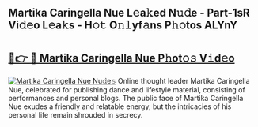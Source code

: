 ## Martika Caringella Nue L𝚎a𝚔ed N𝚞𝚍e - Part-1sR Vi𝚍𝚎o L𝚎a𝚔s - H𝚘𝚝 O𝚗𝚕yf𝚊ns P𝚑𝚘tos ALYnY

# <h2><a href="http://kfbrlj.oniu.top/?m=Martika+Caringella+Nue">🔗👉 🔴 Martika Caringella Nue P𝚑ot𝚘𝚜 V𝚒d𝚎o</a></h2>

[![Martika Caringella Nue Nu𝚍e𝚜](https://i.imgur.com/0qMVB7G.gif)](http://kfbrlj.oniu.top/?m=Martika+Caringella+Nue)
Online thought leader Martika Caringella Nue, celebrated for publishing dance and lifestyle material, consisting of performances and personal blogs. The public face of Martika Caringella Nue exudes a friendly and relatable energy, but the intricacies of his personal life remain shrouded in secrecy.  

